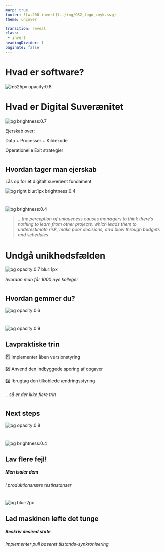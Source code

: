 ```yaml
---
marp: true
footer: ![w:200 invert](../img/OS2_logo_cmyk.svg)
theme: uncover

transition: reveal
class: 
 - invert
headingDivider: 1
paginate: false
---
```

# Hvad er software?
![h:525px opacity:0.8](./image/Digital_suverænitet/Software-flow-2025-06-19-061218.svg)
<!-- Blød intro-->


# Hvad er Digital **Suverænitet**
![bg brightness:0.7](https://static1.cbrimages.com/wordpress/wp-content/uploads/2017/01/helms-deep.jpg)

Ejerskab over:

Data + Processer + Kildekode

Operationelle Exit strategier

# 
## Hvordan tager man ejerskab
Lås op for et digitalt suverænt fundament 

![bg right blur:1px brightness:0.4](https://images.pexels.com/photos/5474292/pexels-photo-5474292.jpeg)

#
![bg brightness:0.4](https://images.pexels.com/photos/3735202/pexels-photo-3735202.jpeg)

> _...the perception of uniqueness causes managers to think there’s nothing to learn from other projects, which leads them to underestimate risk, make poor decisions, and blow through budgets and schedules_

<!-- _footer: _Flyvbjerg, Bent, et al. "The Uniqueness Trap." Harvard Business Review, Mar.–Apr. 2025_ -->

#  Undgå **unikhedsfælden**
![bg opacity:0.7  blur:1px](https://images.unsplash.com/photo-1570036322622-a2858047b011)

 _hvordan man får 1000 nye kolleger_

 <!-- Versionsstyring 
###### _men der skal bruges tid på at finde det og genbruge det_

###### Til gengæld får i resilient fælles vedligehold.
-->

#
## Hvordan **gemmer** du?
![bg opacity:0.6](https://images.pexels.com/photos/9227686/pexels-photo-9227686.jpeg)
<!-- Versionsstyring -->

<!-- Dether er nyt
 Tænk i proaktive baner ikke reaktive mønstre
Specialiser dig i det du interesserer dig for  -->

# 
![bg opacity:0.9](https://images.unsplash.com/photo-1617840260124-60caada94ac6)
## **Lavpraktiske** trin
 
1️⃣ Implementer åben versionstyring

2️⃣ Anvend den indbyggede sporing af opgaver

3️⃣ Ibrugtag den tilkoblede ændringsstyring

###### .. _så er der ikke flere trin_

#
## Next **steps**
![bg opacity:0.8](https://images.unsplash.com/photo-1516490180331-c4490d1ab5e5)



#
![bg brightness:0.4](https://images.pexels.com/photos/64149/crash-accident-collision-automobiles-64149.jpeg)
## Lav flere fejl!
##### Men **isoler** dem
###### _i produktionsnære testinstanser_
<!--Testmiljøer
Fjern risikoen forbundet med fejl via isolation i produktionsnære testmiljøer
*Test i sikre omgivelser, så fejl ikke påvirker drift.*
Tal om fejlene og lær af dem
*Skab en kultur hvor fejl ses som læring, ikke som fiasko.*
-->
#
<!-- _header: Operator Pattern -->

![bg blur:2px](https://images.unsplash.com/photo-1556075798-4825dfaaf498)
## Lad **maskinen** løfte det tunge
##### Beskriv desired state
###### Implementer pull baseret tilstands-synkronisering 
<!--- Operator pattern---> 
